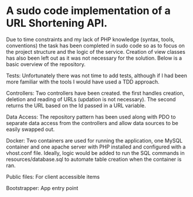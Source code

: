 # A sudo code implementation of a URL Shortening API.

Due to time constraints and my lack of PHP knowledge (syntax, tools, conventions) the task has been completed in sudo code so as to focus on the project structure and the logic of the service. Creation of view classes has also been left out as it was not necessary for the solution. Below is a basic overview of the repository.

Tests:
Unfortunately there was not time to add tests, although if I had been more familiar with the tools I would have used a TDD approach.

Controllers:
Two controllers have been created. the first handles creation, deletion and reading of URLs (updation is not necessary). The second returns the URL based on the Id passed in a URL variable.

Data Access:
The repository pattern has been used along with PDO to separate data access from the controllers and allow data sources to be easily swapped out.

Docker:
Two containers are used for running the application, one MySQL container and one apache server with PHP installed and configured with a vhost.conf file. Ideally, logic would be added to run the SQL commands in resources/database.sql to automate table creation when the container is ran.

Public files:
For client accessible items

Bootstrapper:
App entry point
